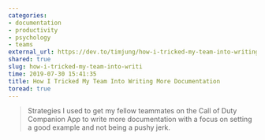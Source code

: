 ```yaml
---
categories:
- documentation
- productivity
- psychology
- teams
external_url: https://dev.to/timjung/how-i-tricked-my-team-into-writing-more-documentation-57fp
shared: true
slug: how-i-tricked-my-team-into-writi
time: 2019-07-30 15:41:35
title: How I Tricked My Team Into Writing More Documentation
toread: true
---
```


> Strategies I used to get my fellow teammates on the Call of Duty Companion App to write more documentation with a focus on setting a good example and not being a pushy jerk.